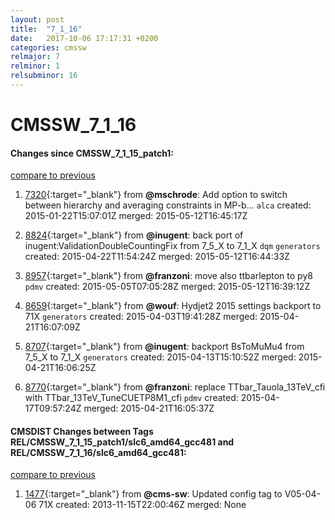 ```yaml
---
layout: post
title:  "7_1_16"
date:   2017-10-06 17:17:31 +0200
categories: cmssw
relmajor: 7
relminor: 1
relsubminor: 16
---
```


# CMSSW_7_1_16
#### Changes since CMSSW_7_1_15_patch1:

[compare to previous](https://github.com/cms-sw/cmssw/compare/CMSSW_7_1_15_patch1...CMSSW_7_1_16)



1. [7320](http://github.com/cms-sw/cmssw/pull/7320){:target="_blank"}  from **@mschrode**: Add option to switch between hierarchy and averaging constraints in MP-b... `alca`  created: 2015-01-22T15:07:01Z merged: 2015-05-12T16:45:17Z

1. [8824](http://github.com/cms-sw/cmssw/pull/8824){:target="_blank"}  from **@inugent**: back port of inugent:ValidationDoubleCountingFix from 7_5_X to 7_1_X `dqm`  `generators`  created: 2015-04-22T11:54:24Z merged: 2015-05-12T16:44:33Z

1. [8957](http://github.com/cms-sw/cmssw/pull/8957){:target="_blank"}  from **@franzoni**: move also ttbarlepton to py8 `pdmv`  created: 2015-05-05T07:05:28Z merged: 2015-05-12T16:39:12Z

1. [8659](http://github.com/cms-sw/cmssw/pull/8659){:target="_blank"}  from **@wouf**: Hydjet2 2015 settings backport to 71X  `generators`  created: 2015-04-03T19:41:28Z merged: 2015-04-21T16:07:09Z

1. [8707](http://github.com/cms-sw/cmssw/pull/8707){:target="_blank"}  from **@inugent**: backport BsToMuMu4 from 7_5_X to 7_1_X `generators`  created: 2015-04-13T15:10:52Z merged: 2015-04-21T16:06:25Z

1. [8770](http://github.com/cms-sw/cmssw/pull/8770){:target="_blank"}  from **@franzoni**: replace TTbar_Tauola_13TeV_cfi with TTbar_13TeV_TuneCUETP8M1_cfi `pdmv`  created: 2015-04-17T09:57:24Z merged: 2015-04-21T16:05:37Z

#### CMSDIST Changes between Tags REL/CMSSW_7_1_15_patch1/slc6_amd64_gcc481 and REL/CMSSW_7_1_16/slc6_amd64_gcc481:

[compare to previous](https://github.com/cms-sw/cmsdist/compare/REL/CMSSW_7_1_15_patch1/slc6_amd64_gcc481...REL/CMSSW_7_1_16/slc6_amd64_gcc481)



1. [1477](http://github.com/cms-sw/cmssw/pull/1477){:target="_blank"}  from **@cms-sw**: Updated config tag to V05-04-06 71X created: 2013-11-15T22:00:46Z merged: None
